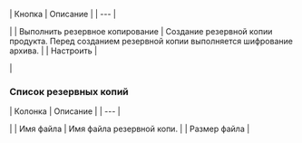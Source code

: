 | Кнопка | Описание |
| --- |

|
| Выполнить резервное копирование | Создание резервной копии продукта.   Перед созданием резервной копии выполняется шифрование архива. |
| Настроить |

|

### Список резервных копий

| Колонка | Описание |
| --- |

|
| Имя файла | Имя файла резервной копи. |
| Размер файла |